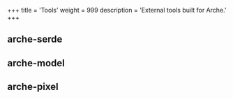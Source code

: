 +++
title = 'Tools'
weight = 999
description = 'External tools built for Arche.'
+++

## arche-serde

## arche-model

## arche-pixel